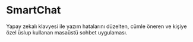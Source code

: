 # SmartChat
Yapay zekalı klavyesi ile yazım hatalarını düzelten, cümle öneren ve kişiye özel üslup kullanan masaüstü sohbet uygulaması.
